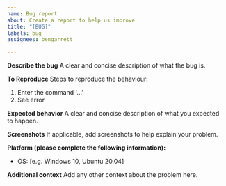 ```yaml
---
name: Bug report
about: Create a report to help us improve
title: "[BUG]"
labels: bug
assignees: bengarrett

---
```


**Describe the bug**
A clear and concise description of what the bug is.

**To Reproduce**
Steps to reproduce the behaviour:
1. Enter the command '...'
2. See error

**Expected behavior**
A clear and concise description of what you expected to happen.

**Screenshots**
If applicable, add screenshots to help explain your problem.

**Platform (please complete the following information):**
 - OS: [e.g. Windows 10, Ubuntu 20.04]

**Additional context**
Add any other context about the problem here.
